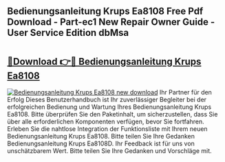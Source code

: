 ## Bedienungsanleitung Krups Ea8108 Free Pdf Download - Part-ec1 New Repair Owner Guide - User Service Edition dbMsa

# <h2><a href="http://df0pe54.blite.top/?on=Bedienungsanleitung+Krups+Ea8108">🔗Download 👉🔴 Bedienungsanleitung Krups Ea8108</a></h2>

[![Bedienungsanleitung Krups Ea8108 new download](https://i.imgur.com/lujVjoI.png)](http://df0pe54.blite.top/?on=Bedienungsanleitung+Krups+Ea8108)
Ihr Partner für den Erfolg Dieses Benutzerhandbuch ist Ihr zuverlässiger Begleiter bei der erfolgreichen Bedienung und Wartung Ihres Bedienungsanleitung Krups Ea8108. Bitte überprüfen Sie den Paketinhalt, um sicherzustellen, dass Sie über alle erforderlichen Komponenten verfügen, bevor Sie fortfahren. Erleben Sie die nahtlose Integration der Funktionsliste mit Ihrem neuen Bedienungsanleitung Krups Ea8108. Bitte teilen Sie Ihre Gedanken Bedienungsanleitung Krups Ea8108D. Ihr Feedback ist für uns von unschätzbarem Wert. Bitte teilen Sie Ihre Gedanken und Vorschläge mit.
